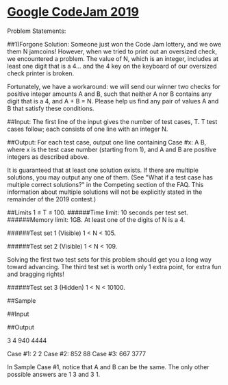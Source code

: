 # [Google CodeJam 2019](https://codingcompetitions.withgoogle.com/codejam/round/0000000000051705)

Problem Statements:

##1)Forgone Solution:
    Someone just won the Code Jam lottery, and we owe them N jamcoins! However, when we tried to print out an oversized check, we     encountered a problem. The value of N, which is an integer, includes at least one digit that is a 4... and the 4 key on the keyboard of our oversized check printer is broken.

   Fortunately, we have a workaround: we will send our winner two checks for positive integer amounts A and B, such that neither A nor B contains any digit that is a 4, and A + B = N. Please help us find any pair of values A and B that satisfy these conditions.

##Input:
The first line of the input gives the number of test cases, T. T test cases follow; each consists of one line with an integer N.

##Output:
For each test case, output one line containing Case #x: A B, where x is the test case number (starting from 1), and A and B are positive integers as described above.

It is guaranteed that at least one solution exists. If there are multiple solutions, you may output any one of them. (See "What if a test case has multiple correct solutions?" in the Competing section of the FAQ. This information about multiple solutions will not be explicitly stated in the remainder of the 2019 contest.)

##Limits
1 ≤ T ≤ 100.
######Time limit: 10 seconds per test set.
######Memory limit: 1GB.
At least one of the digits of N is a 4.

######Test set 1 (Visible)
1 < N < 105.

######Test set 2 (Visible)
1 < N < 109.

Solving the first two test sets for this problem should get you a long way toward advancing. The third test set is worth only 1 extra point, for extra fun and bragging rights!

######Test set 3 (Hidden)
1 < N < 10100.

##Sample

##Input 
 	
##Output 
 
3
4
940
4444

  
Case #1: 2 2
Case #2: 852 88
Case #3: 667 3777

  
In Sample Case #1, notice that A and B can be the same. The only other possible answers are 1 3 and 3 1.
